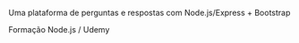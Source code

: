 Uma plataforma de perguntas e respostas  com Node.js/Express + Bootstrap 

Formação Node.js / Udemy
